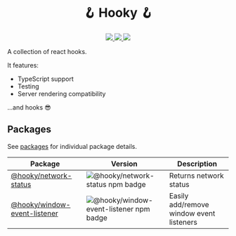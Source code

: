 <h1 style="text-align: center;">🪝 Hooky 🪝</h1>

<p style="text-align: center;">
  <a aria-label="License" href="https://github.com/devjmetivier/hooky/issues?q=is%3Aissue+is%3Aopen+">
    <img src="https://img.shields.io/github/issues-raw/devjmetivier/hooky" />
  </a>
  <a aria-label="License" href="https://github.com/devjmetivier/hooky/pulls?q=is%3Apr+is%3Aopen+">
    <img src="https://img.shields.io/github/issues-pr-raw/devjmetivier/hooky" />
  </a>
  <a aria-label="License" href="https://github.com/devjmetivier/hooky/blob/master/LICENSE">
    <img src="https://img.shields.io/github/license/devjmetivier/hooky" />
  </a>
<p>

A collection of react hooks.

It features:

- TypeScript support
- Testing
- Server rendering compatibility

...and hooks 😎

## Packages

See [packages](packages) for individual package details.

| Package | Version | Description |
| ------- | ------- | ----------- |
| [@hooky/network-status](packages/network-status) | ![@hooky/network-status npm badge](https://img.shields.io/npm/v/@hooky/network-status) | Returns network status |
| [@hooky/window-event-listener](packages/window-event-listener) | ![@hooky/window-event-listener npm badge](https://img.shields.io/npm/v/@hooky/window-event-listener) | Easily add/remove window event listeners |
